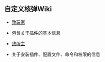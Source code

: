 ## 自定义核弹Wiki

- [致玩家](./Guide-for-players)   
- 包含关于插件的基本信息

- [致服主](./Guide-for-server-owners)    
- 关于安装插件、配置文件、命令和权限的信息
